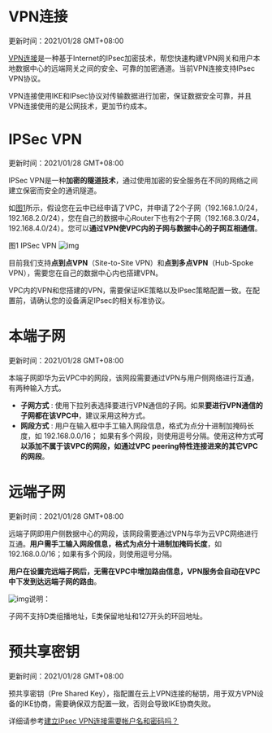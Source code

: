 # VPN连接

更新时间：2021/01/28 GMT+08:00

[VPN连接](https://support.huaweicloud.com/qs-vpn/vpn_03_0006.html)是一种基于Internet的IPsec加密技术，帮您快速构建VPN网关和用户本地数据中心的远端网关之间的安全、可靠的加密通道。当前VPN连接支持IPsec VPN协议。

VPN连接使用IKE和IPsec协议对传输数据进行加密，保证数据安全可靠，并且VPN连接使用的是公网技术，更加节约成本。



# IPSec VPN

更新时间：2021/01/28 GMT+08:00

IPSec VPN是一种**加密的隧道技术**，通过使用加密的安全服务在不同的网络之间建立保密而安全的通讯隧道。

如[图1](https://support.huaweicloud.com/productdesc-vpn/zh-cn_topic_0160974607.html#zh-cn_topic_0160974607__fig489417475262)所示，假设您在云中已经申请了VPC，并申请了2个子网（192.168.1.0/24，192.168.2.0/24），您在自己的数据中心Router下也有2个子网（192.168.3.0/24，192.168.4.0/24）。您可以**通过VPN使VPC内的子网与数据中心的子网互相通信**。

图1 IPSec VPN
![img](https://support.huaweicloud.com/productdesc-vpn/zh-cn_image_0295711115.png)

目前我们支持**点到点VPN**（Site-to-Site VPN）和**点到多点VPN**（Hub-Spoke VPN），需要您在自己的数据中心内也搭建VPN。

VPC内的VPN和您搭建的VPN，需要保证IKE策略以及IPsec策略配置一致。在配置前，请确认您的设备满足IPsec的相关标准协议。



# 本端子网

更新时间：2021/01/28 GMT+08:00

本端子网即华为云VPC中的网段，该网段需要通过VPN与用户侧网络进行互通，有两种输入方式。

- **子网方式** : 使用下拉列表选择要进行VPN通信的子网。如果**要进行VPN通信的子网都在该VPC中**，建议采用这种方式。
- **网段方式** : 用户在输入框中手工输入网段信息，格式为点分十进制加掩码长度，如 192.168.0.0/16； 如果有多个网段，则使用逗号分隔。使用这种方式**可以添加不属于该VPC的网段，如通过VPC peering特性连接进来的其它VPC的网段**。



# 远端子网

更新时间：2021/01/28 GMT+08:00

远端子网即用户侧数据中心的网段，该网段需要通过VPN与华为云VPC网络进行互通。**用户需手工输入网段信息，格式为点分十进制加掩码长度**，如 192.168.0.0/16；如果有多个网段，则使用逗号分隔。

**用户在设置完远端子网后，无需在VPC中增加路由信息，VPN服务会自动在VPC中下发到达远端子网的路由**。



![img](https://res-img3.huaweicloud.com/content/dam/cloudbu-site/archive/china/zh-cn/support/resource/framework/v3/images/support-doc-new-note.svg)说明：

子网不支持D类组播地址，E类保留地址和127开头的环回地址。



# 预共享密钥

更新时间：2021/01/28 GMT+08:00

预共享密钥（Pre Shared Key），指配置在云上VPN连接的秘钥，用于双方VPN设备的IKE协商，需要确保双方配置一致，否则会导致IKE协商失败。

详细请参考[建立IPsec VPN连接需要帐户名和密码吗？](https://support.huaweicloud.com/vpn_faq/zh-cn_topic_0187565698.html)